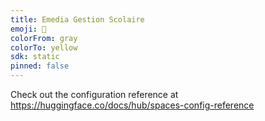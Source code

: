 ```yaml
---
title: Emedia Gestion Scolaire
emoji: 🦀
colorFrom: gray
colorTo: yellow
sdk: static
pinned: false
---
```


Check out the configuration reference at https://huggingface.co/docs/hub/spaces-config-reference
